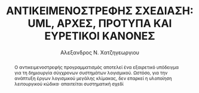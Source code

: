 ---
abstract: Ο αντικειμενοστρεφής προγραμματισμός αποτελεί ένα εξαιρετικό υπόδειγμα για
  τη δημιουργία σύγχρονων συστημάτων λογισμικού. Ωστόσο, για την ανάπτυξη έργων λογισμικού
  μεγάλης κλίμακας, δεν επαρκεί η υλοποίηση λειτουργικού κώδικα· απαιτείται συστηματική
  σχεδί
author: Αλεξανδρος Ν. Χατζηγεωργιου
cover: https://static.eudoxus.gr/books/preview/00/cover-13600.jpg
edition: 1η
eudoxusid: '13600'
isbn: 960-209-882-1
layout: bibtex
num_pages: '264'
publisher: ΕΚΔΟΣΕΙΣ ΚΛΕΙΔΑΡΙΘΜΟΣ ΕΠΕ
ref: isbn_960_209_882_1
title: 'ΑΝΤΙΚΕΙΜΕΝΟΣΤΡΕΦΗΣ ΣΧΕΔΙΑΣΗ: UML, ΑΡΧΕΣ, ΠΡΟΤΥΠΑ ΚΑΙ ΕΥΡΕΤΙΚΟΙ ΚΑΝΟΝΕΣ'
year: '2005'
---